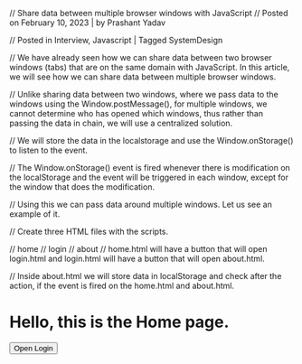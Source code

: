 // Share data between multiple browser windows with JavaScript
// Posted on February 10, 2023 | by Prashant Yadav

// Posted in Interview, Javascript | Tagged SystemDesign

// We have already seen how we can share data between two browser windows (tabs) that are on the same domain with JavaScript. In this article, we will see how we can share data between multiple browser windows.

// Unlike sharing data between two windows, where we pass data to the windows using the Window.postMessage(), for multiple windows, we cannot determine who has opened which windows, thus rather than passing the data in chain, we will use a centralized solution.

// We will store the data in the localstorage and use the Window.onStorage() to listen to the event.

// The Window.onStorage() event is fired whenever there is modification on the localStorage and the event will be triggered in each window, except for the window that does the modification.

// Using this we can pass data around multiple windows. Let us see an example of it.

// Create three HTML files with the scripts.

// home
// login
// about
// home.html will have a button that will open login.html and login.html will have a button that will open about.html.

// Inside about.html we will store data in localStorage and check after the action, if the event is fired on the home.html and about.html.


<!DOCTYPE html>
<html lang="en">
  <head>
    <meta charset="UTF-8" />
    <meta http-equiv="X-UA-Compatible" content="IE=edge" />
    <meta name="viewport" content="width=device-width, initial-scale=1.0" />
  </head>
  <body>
    <h1>Hello, this is the Home page.</h1>
    <button onclick="openLogin()">Open Login</button>
    <script>
      let loginWindow;
      const openLogin = () => {
        loginWindow = window.open("login.html", "_blank");
      };

      window.addEventListener("storage", (event) => {
        console.log("Got storage data in home");
      });
    </script>
  </body>
</html>





<!DOCTYPE html>
<html lang="en">
  <head>
    <meta charset="UTF-8" />
    <meta http-equiv="X-UA-Compatible" content="IE=edge" />
    <meta name="viewport" content="width=device-width, initial-scale=1.0" />
    <title>Login</title>
  </head>
  <body>
    <h1>Hello, this is the login page.</h1>
    <button onclick="openAbout()">open About</button>
    <script>
      let aboutWindow;

      const openAbout = () => {
        aboutWindow = window.open("about.html", "_blank");
      };

      window.addEventListener("storage", (event) => {
        console.log("Got storage data in login");
      });
    </script>
  </body>
</html>



<!DOCTYPE html>
<html lang="en">
  <head>
    <meta charset="UTF-8" />
    <meta http-equiv="X-UA-Compatible" content="IE=edge" />
    <meta name="viewport" content="width=device-width, initial-scale=1.0" />
  </head>
  <body>
    <h1>Hello, this is the About page.</h1>
    <button onclick="sendMsgToAll()">Send message to All</button>
    <script>
      const sendMsgToAll = () => {
        localStorage.removeItem("data");
        localStorage.setItem("data", "Hello From About");
      };

      window.addEventListener("storage", (event) => {
        console.log("I won't log");
      });
    </script>
  </body>
</html>


Now open the home page in any browser and click on the button and open the login as well as about page.

On the about page, click the button Send Message to All and you will see the messaged logged in the console of the home and login page.


This example demonstrates an elegant way to share data between multiple browser windows using `localStorage` and the `storage` event. Here’s a summary and key points about the implementation:

---

### Key Concepts:
1. **Centralized Data Storage:**
   - The shared data is stored in `localStorage`, which is accessible across all windows of the same origin.

2. **Event Propagation via `storage` Event:**
   - When data in `localStorage` is updated, the `storage` event is triggered in all windows except the one performing the update.

3. **Cross-Window Communication:**
   - Windows communicate by listening for the `storage` event and reacting to changes in `localStorage`.

4. **Multiple Windows Setup:**
   - `home.html` opens `login.html`.
   - `login.html` opens `about.html`.
   - Any window can update shared data using `localStorage`.

---

### How It Works:
1. **`home.html`:**
   - Opens the `login.html` window.
   - Listens for the `storage` event and logs any changes in `localStorage`.

2. **`login.html`:**
   - Opens the `about.html` window.
   - Also listens for the `storage` event to capture shared data changes.

3. **`about.html`:**
   - Updates the `localStorage` data using the `sendMsgToAll` function.
   - Triggers the `storage` event in other windows (`home` and `login`), allowing them to receive the updated data.

---

### Observations:
- The window performing the update (`about.html`) does not trigger its own `storage` event listener. This is a known behavior of the `storage` event.
- The approach is domain-restricted; all pages must be on the same domain to share `localStorage`.

---

### Enhancements:
- **Data Structure:**
  - Store structured data (e.g., JSON objects) in `localStorage` for better extensibility.
- **Validation:**
  - Validate the `event` object in the `storage` event listener to ensure the updated key is the one of interest.

```javascript
window.addEventListener("storage", (event) => {
  if (event.key === "data") {
    console.log(`Received data: ${event.newValue}`);
  }
});
```

- **Cleanup:**
  - Use `localStorage.removeItem` to remove outdated data when it's no longer needed.

---

This technique is simple, effective, and works well for lightweight inter-window communication. If you need more robust solutions for sharing data across domains or with higher security, consider WebSockets or server-side solutions.